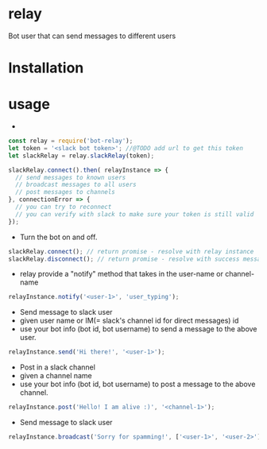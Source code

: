 # relay
Bot user that can send messages to different users

# Installation

# usage
*
```javascript
const relay = require('bot-relay');
let token = '<slack bot token>'; //@TODO add url to get this token
let slackRelay = relay.slackRelay(token);

slackRelay.connect().then( relayInstance => {
  // send messages to known users
  // broadcast messages to all users
  // post messages to channels
}, connectionError => {
  // you can try to reconnect
  // you can verify with slack to make sure your token is still valid
});
```

* Turn the bot on and off.
```javascript
slackRelay.connect(); // return promise - resolve with relay instance
slackRelay.disconnect(); // return promise - resolve with success message
```

* relay provide a "notify" method that takes in the user-name or channel-name
```javascript
relayInstance.notify('<user-1>', 'user_typing');
```

* Send message to slack user
 * given user name or IM(= slack's channel id for direct messages) id
 * use your bot info (bot id, bot username) to send a message to the above user.
```javascript
relayInstance.send('Hi there!', '<user-1>');
```

* Post in a slack channel
 * given a channel name
 * use your bot info (bot id, bot username) to post a message to the above channel.
```javascript
relayInstance.post('Hello! I am alive :)', '<channel-1>');
```

* Send message to slack user
```javascript
relayInstance.broadcast('Sorry for spamming!', ['<user-1>', '<user-2>']);
```

